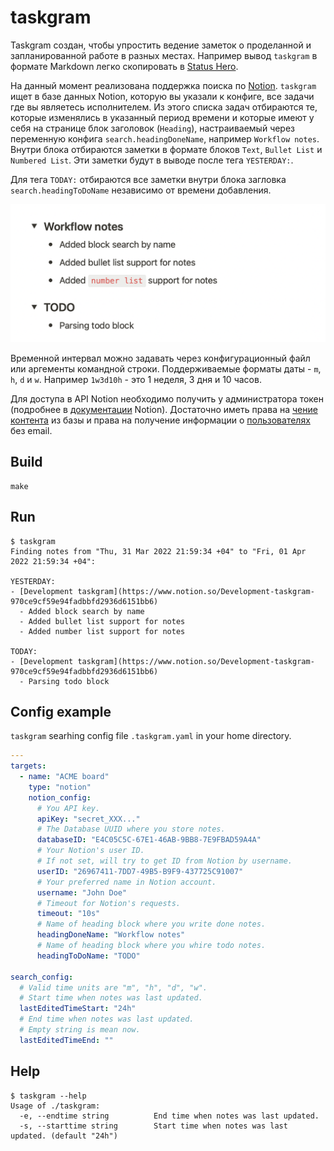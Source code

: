 # taskgram

Taskgram создан, чтобы упростить ведение заметок о проделанной и запланированной работе в разных местах.
Например вывод `taskgram` в формате Markdown легко скопировать в [Status Hero](https://statushero.com/).

На данный момент реализована поддержка поиска по [Notion](https://www.notion.so).
`taskgram` ищет в базе данных Notion, которую вы указали к конфиге, все задачи где вы являетесь исполнителем.
Из этого списка задач отбираются те, которые изменялись в указанный период времени и которые имеют у себя на странице блок заголовок (`Heading`), настраиваемый через переменную конфига `search.headingDoneName`, например `Workflow notes`. Внутри блока отбираются заметки в формате блоков `Text`, `Bullet List` и `Numbered List`. Эти заметки будут в выводе после тега `YESTERDAY:`.

Для тега `TODAY:` отбираются все заметки внутри блока загловка `search.headingToDoName` независимо от времени добавления.

![Notes examples](assets/notes_example.png)

Временной интервал можно задавать через конфигурационный файл или аргементы командной строки. Поддерживаемые форматы даты - `m`, `h`, `d` и `w`.
Например `1w3d10h` - это 1 неделя, 3 дня и 10 часов.

Для доступа в API Notion необходимо получить у администратора токен (подробнее в [документации](https://developers.notion.com/docs/getting-started) Notion). Достаточно иметь права на [чение контента](https://developers.notion.com/reference/capabilities#read-content) из базы и права на получение информации о [пользователях](https://developers.notion.com/reference/capabilities#user-capabilities) без email.

## Build
```
make
```

## Run
```
$ taskgram
Finding notes from "Thu, 31 Mar 2022 21:59:34 +04" to "Fri, 01 Apr 2022 21:59:34 +04":

YESTERDAY:
- [Development taskgram](https://www.notion.so/Development-taskgram-970ce9cf59e94fadbbfd2936d6151bb6)
  - Added block search by name
  - Added bullet list support for notes
  - Added number list support for notes

TODAY:
- [Development taskgram](https://www.notion.so/Development-taskgram-970ce9cf59e94fadbbfd2936d6151bb6)
  - Parsing todo block
```

## Config example
`taskgram` searhing config file `.taskgram.yaml` in your home directory.
```yaml
---
targets:
  - name: "ACME board"
    type: "notion"
    notion_config:
      # You API key.
      apiKey: "secret_XXX..."
      # The Database UUID where you store notes.
      databaseID: "E4C05C5C-67E1-46AB-9BB8-7E9FBAD59A4A"
      # Your Notion's user ID.
      # If not set, will try to get ID from Notion by username.
      userID: "26967411-7DD7-49B5-B9F9-437725C91007"
      # Your preferred name in Notion account.
      username: "John Doe"
      # Timeout for Notion's requests.
      timeout: "10s"
      # Name of heading block where you write done notes.
      headingDoneName: "Workflow notes"
      # Name of heading block where you whire todo notes.
      headingToDoName: "TODO"

search_config:
  # Valid time units are "m", "h", "d", "w".
  # Start time when notes was last updated.
  lastEditedTimeStart: "24h"
  # End time when notes was last updated.
  # Empty string is mean now.
  lastEditedTimeEnd: ""
```

## Help
```
$ taskgram --help
Usage of ./taskgram:
  -e, --endtime string          End time when notes was last updated.
  -s, --starttime string        Start time when notes was last updated. (default "24h")
```

